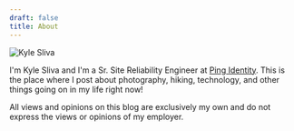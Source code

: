 ```yaml
---
draft: false
title: About
---
```


![Kyle Sliva](/profile_photo.jpg#center)

I'm Kyle Sliva and I'm a Sr. Site Reliability Engineer at [Ping Identity](https://www.pingidentity.com/en.html). This is the place where I post about photography, hiking, technology, and other things going on in my life right now! 

All views and opinions on this blog are exclusively my own and do not express the views or opinions of my employer. 

